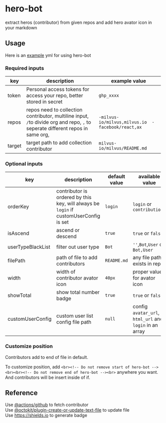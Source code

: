 # hero-bot
extract heros (contributor) from given repos and add hero avator icon in your markdown

## Usage

Here is an [example](https://github.com/milvus-io/milvus/blob/master/.github/workflows/all-contributors.yaml) yml for using hero-bot 

### Required inputs

| key | description | example value |
|  ---- | ---- | ---- |
| token | Personal access tokens for access your repo, better stored in secret | `ghp_xxxx` |
| repos  | repos need to collection contributor, multiline input, `/`to divide org and repo, `,` to seperate different repos in same org, | `-milvus-io/milvus,milvus.io  -facebook/react,ax` |
| target  | target path to add collection contributor | `milvus-io/milvus/README.md` |

### Optional inputs

| key | description | default value | available value |
|  ---- | ---- | ---- | ---- |
| orderKey | contributor is ordered by this key, will always be `login` if customUserConfig is set| `login` | `login` or `contributions` |
| isAscend | ascend or descend | `true` | `true` or `false` |
| userTypeBlackList | filter out user type | `Bot` | `''`,`Bot`,`User` or `Bot,User` |
| filePath | path of file to add contributors | `README.md` | any file path exists in repo |
| width | width of contributor avator icon | `40px` | proper value for avator icon |
| showTotal | show total number badge | `true` | `true` or `false` |
| customUserConfig | custom user list config file path | `null` | config `avatar_url`, `html_url` and `login`  in an array |

### Customize position

Contributors add to end of file in default.

To customize position, add 
```<br><!-- Do not remove start of hero-bot --><br><br><!-- Do not remove end of hero-bot --><br>``` 
anywhere you want. And contributors will be insert inside of if.

## Reference

Use [@actions/github](https://github.com/actions/toolkit/tree/main/packages/github) to fetch contributor  
Use [@octokit/plugin-create-or-update-text-file](https://github.com/octokit/plugin-create-or-update-text-file.js) to update file  
Use https://shields.io to generate badge
